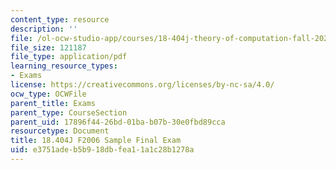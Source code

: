```yaml
---
content_type: resource
description: ''
file: /ol-ocw-studio-app/courses/18-404j-theory-of-computation-fall-2020/e3751adeb5b918dbfea11a1c28b1278a_MIT18_404f20_final.pdf
file_size: 121187
file_type: application/pdf
learning_resource_types:
- Exams
license: https://creativecommons.org/licenses/by-nc-sa/4.0/
ocw_type: OCWFile
parent_title: Exams
parent_type: CourseSection
parent_uid: 17896f44-26bd-01ba-b07b-30e0fbd89cca
resourcetype: Document
title: 18.404J F2006 Sample Final Exam
uid: e3751ade-b5b9-18db-fea1-1a1c28b1278a
---
```

